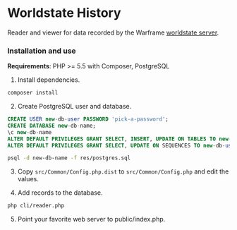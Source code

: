 # Worldstate History

Reader and viewer for data recorded by the Warframe [worldstate server](https://github.com/makelon/worldstate-server).

### Installation and use

**Requirements**: PHP >= 5.5 with Composer, PostgreSQL

1. Install dependencies.

```sh
composer install
```

2. Create PostgreSQL user and database.

```sql
CREATE USER new-db-user PASSWORD 'pick-a-password';
CREATE DATABASE new-db-name;
\c new-db-name
ALTER DEFAULT PRIVILEGES GRANT SELECT, INSERT, UPDATE ON TABLES TO new-db-user;
ALTER DEFAULT PRIVILEGES GRANT SELECT, UPDATE ON SEQUENCES TO new-db-user;
```

```sh
psql -d new-db-name -f res/postgres.sql
```

3. Copy `src/Common/Config.php.dist` to `src/Common/Config.php` and edit the values.

4. Add records to the database.

```sh
php cli/reader.php
```

5. Point your favorite web server to public/index.php.

